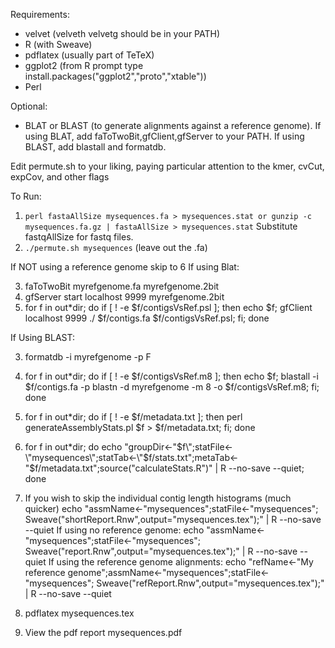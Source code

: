Requirements:
- velvet (velveth velvetg should be in your PATH)
- R (with Sweave)
- pdflatex (usually part of TeTeX)
- ggplot2 (from R prompt type install.packages("ggplot2","proto","xtable"))
- Perl

Optional:
- BLAT or BLAST (to generate alignments against a reference genome). If using BLAT, add faToTwoBit,gfClient,gfServer to your PATH. If using BLAST, add blastall and formatdb.
 
Edit permute.sh to your liking, paying particular attention to the kmer, cvCut, expCov, and other flags

To Run:

1. `perl fastaAllSize mysequences.fa > mysequences.stat or gunzip -c mysequences.fa.gz | fastaAllSize > mysequences.stat` Substitute fastqAllSize for fastq files.
2. `./permute.sh mysequences` (leave out the .fa)

If NOT using a reference genome skip to 6
If using Blat:

3. faToTwoBit myrefgenome.fa myrefgenome.2bit
4. gfServer start localhost 9999 myrefgenome.2bit
5. for f in out*dir; do if [ ! -e $f/contigsVsRef.psl ]; then echo $f; gfClient localhost 9999 ./ $f/contigs.fa $f/contigsVsRef.psl; fi; done

If Using BLAST:

3. formatdb -i myrefgenome -p F
4. for f in out*dir; do if [ ! -e $f/contigsVsRef.m8 ]; then echo $f; blastall -i $f/contigs.fa -p blastn -d myrefgenome -m 8 -o $f/contigsVsRef.m8; fi; done


6. for f in out*dir; do if [ ! -e $f/metadata.txt ]; then perl generateAssemblyStats.pl $f > $f/metadata.txt; fi; done
7. for f in out*dir; do echo "groupDir<-\"$f\";statFile<-\"mysequences\";statTab<-\"$f/stats.txt\";metaTab<-\"$f/metadata.txt\";source(\"calculateStats.R\")" | R --no-save --quiet; done
8. If you wish to skip the individual contig length histograms (much quicker)
     echo "assmName<-\"mysequences\";statFile<-\"mysequences\"; Sweave(\"shortReport.Rnw\",output=\"mysequences.tex\");" | R --no-save --quiet
   If using no reference genome:
     echo "assmName<-\"mysequences\";statFile<-\"mysequences\"; Sweave(\"report.Rnw\",output=\"mysequences.tex\");" | R --no-save --quiet
   If using the reference genome alignments:
     echo "refName<-\"My reference genome\";assmName<-\"mysequences\";statFile<-\"mysequences\"; Sweave(\"refReport.Rnw\",output=\"mysequences.tex\");" | R --no-save --quiet
9. pdflatex mysequences.tex
10. View the pdf report mysequences.pdf
